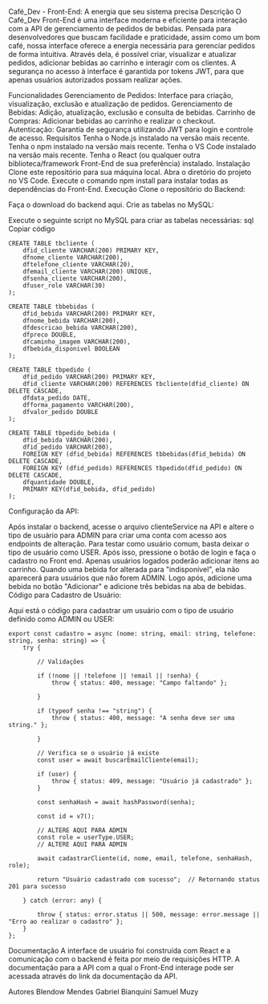 Café_Dev - Front-End: A energia que seu sistema precisa
Descrição
O Café_Dev Front-End é uma interface moderna e eficiente para interação com a API de gerenciamento de pedidos de bebidas. Pensada para desenvolvedores que buscam facilidade e praticidade, assim como um bom café, nossa interface oferece a energia necessária para gerenciar pedidos de forma intuitiva. Através dela, é possível criar, visualizar e atualizar pedidos, adicionar bebidas ao carrinho e interagir com os clientes. A segurança no acesso à interface é garantida por tokens JWT, para que apenas usuários autorizados possam realizar ações.

Funcionalidades
Gerenciamento de Pedidos: Interface para criação, visualização, exclusão e atualização de pedidos.
Gerenciamento de Bebidas: Adição, atualização, exclusão e consulta de bebidas.
Carrinho de Compras: Adicionar bebidas ao carrinho e realizar o checkout.
Autenticação: Garantia de segurança utilizando JWT para login e controle de acesso.
Requisitos
Tenha o Node.js instalado na versão mais recente.
Tenha o npm instalado na versão mais recente.
Tenha o VS Code instalado na versão mais recente.
Tenha o React (ou qualquer outra biblioteca/framework Front-End de sua preferência) instalado.
Instalação
Clone este repositório para sua máquina local.
Abra o diretório do projeto no VS Code.
Execute o comando npm install para instalar todas as dependências do Front-End.
Execução
Clone o repositório do Backend:

Faça o download do backend aqui.
Crie as tabelas no MySQL:

Execute o seguinte script no MySQL para criar as tabelas necessárias:
sql
Copiar código


    CREATE TABLE tbcliente (
        dfid_cliente VARCHAR(200) PRIMARY KEY,
        dfnome_cliente VARCHAR(200),
        dftelefone_cliente VARCHAR(20),
        dfemail_cliente VARCHAR(200) UNIQUE,
        dfsenha_cliente VARCHAR(200),
        dfuser_role VARCHAR(30)
    );
    
    CREATE TABLE tbbebidas (
        dfid_bebida VARCHAR(200) PRIMARY KEY,
        dfnome_bebida VARCHAR(200), 
        dfdescricao_bebida VARCHAR(200),
        dfpreco DOUBLE,
        dfcaminho_imagem VARCHAR(200),
        dfbebida_disponivel BOOLEAN
    );
    
    CREATE TABLE tbpedido (
        dfid_pedido VARCHAR(200) PRIMARY KEY,
        dfid_cliente VARCHAR(200) REFERENCES tbcliente(dfid_cliente) ON DELETE CASCADE,
        dfdata_pedido DATE,
        dfforma_pagamento VARCHAR(200),
        dfvalor_pedido DOUBLE
    );
    
    CREATE TABLE tbpedido_bebida (
        dfid_bebida VARCHAR(200),
        dfid_pedido VARCHAR(200),
        FOREIGN KEY (dfid_bebida) REFERENCES tbbebidas(dfid_bebida) ON DELETE CASCADE,
        FOREIGN KEY (dfid_pedido) REFERENCES tbpedido(dfid_pedido) ON DELETE CASCADE,
        dfquantidade DOUBLE,
        PRIMARY KEY(dfid_bebida, dfid_pedido)
    );
Configuração da API:

Após instalar o backend, acesse o arquivo clienteService na API e altere o tipo de usuário para ADMIN para criar uma conta com acesso aos endpoints de alteração. Para testar como usuário comum, basta deixar o tipo de usuário como USER.
Após isso, pressione o botão de login e faça o cadastro no Front end. Apenas usuários logados poderão adicionar itens ao carrinho. Quando uma bebida for alterada para "indisponível", ela não aparecerá para usuários que não forem ADMIN.
Logo após, adicione uma bebida no botão "Adicionar" e adicione três bebidas na aba de bebidas.
Código para Cadastro de Usuário:



Aqui está o código para cadastrar um usuário com o tipo de usuário definido como ADMIN ou USER:


    export const cadastro = async (nome: string, email: string, telefone: string, senha: string) => {
        try {
            
            // Validações
            
            if (!nome || !telefone || !email || !senha) {
                throw { status: 400, message: "Campo faltando" };  
            
            }
            
            if (typeof senha !== "string") {
                throw { status: 400, message: "A senha deve ser uma string." };  
            
            }
            
            // Verifica se o usuário já existe
            const user = await buscarEmailCliente(email);
    
            if (user) {
                throw { status: 409, message: "Usuário já cadastrado" }; 
            }
    
            const senhaHash = await hashPassword(senha);
    
            const id = v7();
            
            // ALTERE AQUI PARA ADMIN
            const role = userType.USER; 
            // ALTERE AQUI PARA ADMIN
            
            await cadastrarCliente(id, nome, email, telefone, senhaHash, role);
    
            return "Usuário cadastrado com sucesso";  // Retornando status 201 para sucesso
    
        } catch (error: any) {
    
            throw { status: error.status || 500, message: error.message || "Erro ao realizar o cadastro" };
        }
    };
Documentação
A interface de usuário foi construída com React e a comunicação com o backend é feita por meio de requisições HTTP. A documentação para a API com a qual o Front-End interage pode ser acessada através do link da documentação da API.

Autores
Blendow Mendes
Gabriel Bianquini
Samuel Muzy
